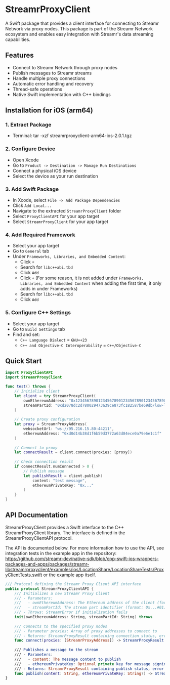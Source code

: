 # StreamrProxyClient

A Swift package that provides a client interface for connecting to Streamr Network via proxy nodes. This package is part of the Streamr Network ecosystem and enables easy integration with Streamr's data streaming capabilities.

## Features

- Connect to Streamr Network through proxy nodes
- Publish messages to Streamr streams
- Handle multiple proxy connections
- Automatic error handling and recovery
- Thread-safe operations
- Native Swift implementation with C++ bindings

## Installation for iOS (arm64)

### 1. Extract Package
- Terminal: tar -xzf streamrproxyclient-arm64-ios-2.0.1.tgz

### 2. Configure Device
- Open Xcode
- Go to `Product -> Destination -> Manage Run Destinations`
- Connect a physical iOS device
- Select the device as your run destination

### 3. Add Swift Package
- In Xcode, select `File -> Add Package Dependencies`
- Click `Add Local...`
- Navigate to the extracted `StreamrProxyClient` folder
- Select `ProxyClientAPI` for your app target
- Select `StreamrProxyClient` for your app target

### 4. Add Required Framework
- Select your app target
- Go to `General` tab
- Under `Frameworks, Libraries, and Embedded Content`:
  - Click `+`
  - Search for `libc++abi.tbd`
  - Click `Add`
  - Click `+` (For some reason, it is not added under `Frameworks, Libraries, and Embedded Content` when adding the first time, it only adds in under Frameworks)
  - Search for `libc++abi.tbd`
  - Click `Add`

### 5. Configure C++ Settings
- Select your app target
- Go to `Build Settings` tab
- Find and set:
  - `C++ Language Dialect` = `GNU++23`
  - `C++ and Objective-C Interoperability` = `C++/Objective-C`

## Quick Start

```swift
import ProxyClientAPI
import StreamrProxyClient

func test() throws {
    // Initialize client
    let client = try StreamrProxyClient(
        ownEthereumAddress: "0x1234567890123456789012345678901234567890",
        streamPartId: "0xd2078dc2d780029473a39ce873fc182587be69db/low-level-client#0"
    )
    
    // Create proxy configuration
    let proxy = StreamrProxyAddress(
        websocketUrl: "ws://95.216.15.80:44211",
        ethereumAddress: "0xd0d14b38d1f6b59d3772a63d84ece0a79e6e1c1f"
    )
    
    // Connect to proxy
    let connectResult = client.connect(proxies: [proxy])
    
    // Check connection result
    if connectResult.numConnected > 0 {
        // Publish message
        let publishResult = client.publish(
            content: "test message",
            ethereumPrivateKey: "0x..."
        )
    }
}
```

## API Documentation

StreamrProxyClient provides a Swift interface to the C++ StreamrProxyClient library. The interface is defined in the StreamrProxyClientAPI protocol.

The API is documented below. For more information how to use the API, see integration tests in the example app in the repository: https://github.com/streamr-dev/native-sdk/blob/cpp-swift-ios-wrappers-packages-and-apps/packages/streamr-libstreamrproxyclient/examples/ios/LocationShare/LocationShareTests/ProxyClientTests.swift or the example app itself.

```swift
/// Protocol defining the Streamr Proxy Client API interface
public protocol StreamrProxyClientAPI {
    /// Initializes a new Streamr Proxy Client
    /// - Parameters:
    ///   - ownEthereumAddress: The Ethereum address of the client (format: 0x...)
    ///   - streamPartId: The stream part identifier (format: 0x...#01)
    /// - Throws: StreamrError if initialization fails
    init(ownEthereumAddress: String, streamPartId: String) throws
    
    /// Connects to the specified proxy nodes
    /// - Parameter proxies: Array of proxy addresses to connect to
    /// - Returns: StreamrProxyResult containing connection status, error details, and proxy node details
    func connect(proxies: [StreamrProxyAddress]) -> StreamrProxyResult
    
    /// Publishes a message to the stream
    /// - Parameters:
    ///   - content: The message content to publish
    ///   - ethereumPrivateKey: Optional private key for message signing
    /// - Returns: StreamrProxyResult containing publish status, error details, and proxy node details
    func publish(content: String, ethereumPrivateKey: String?) -> StreamrProxyResult
}
```

